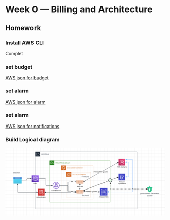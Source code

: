 # Week 0 — Billing and Architecture

## Homework

### Install AWS CLI
  Complet
  
### set budget
[AWS json for budget](aws/budget.json)

### set alarm
[AWS json for alarm](aws/alarm-config.json)

### set alarm
[AWS json for notifications](aws/notifications-with-subscribers.json)

### Build Logical diagram

![AWS json for notifications](assets/logical-diagram.png)


